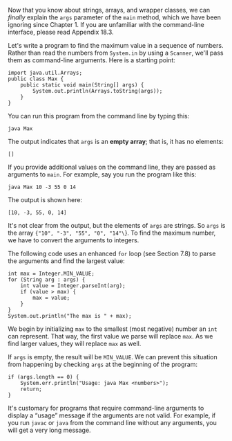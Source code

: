 Now that you know about strings, arrays, and wrapper classes, we can *finally* explain the `args` parameter of the `main` method, which we have been ignoring since Chapter 1. If you are unfamiliar with the command-line interface, please read Appendix 18.3.

Let's write a program to find the maximum value in a sequence of numbers. Rather than read the numbers from `System.in` by using a `Scanner`, we'll pass them as command-line arguments. Here is a starting point:

```code
import java.util.Arrays;
public class Max {
    public static void main(String[] args) {
        System.out.println(Arrays.toString(args));
    }
}
```

You can run this program from the command line by typing this:

```code
java Max
```


The output indicates that `args` is an **empty array**; that is, it has no elements:

```code
[]
```

If you provide additional values on the command line, they are passed as arguments to `main`. For example, say you run the program like this:

```code
java Max 10 -3 55 0 14
```

The output is shown here:

```code
[10, -3, 55, 0, 14]
```

It's not clear from the output, but the elements of `args` are strings. So `args` is the array `{"10", "-3", "55", "0", "14"\`}. To find the maximum number, we have to convert the arguments to integers.

The following code uses an enhanced `for` loop (see Section 7.8) to parse the arguments and find the largest value:

```code
int max = Integer.MIN_VALUE;
for (String arg : args) {
    int value = Integer.parseInt(arg);
    if (value > max) {
        max = value;
    }
}
System.out.println("The max is " + max);
```

We begin by initializing `max` to the smallest (most negative) number an `int` can represent. That way, the first value we parse will replace `max`. As we find larger values, they will replace `max` as well.

If `args` is empty, the result will be `MIN_VALUE`. We can prevent this situation from happening by checking `args` at the beginning of the program:

```code
if (args.length == 0) {
    System.err.println("Usage: java Max <numbers>");
    return;
}
```


It's customary for programs that require command-line arguments to display a “usage” message if the arguments are not valid. For example, if you run `javac` or `java` from the command line without any arguments, you will get a very long message.